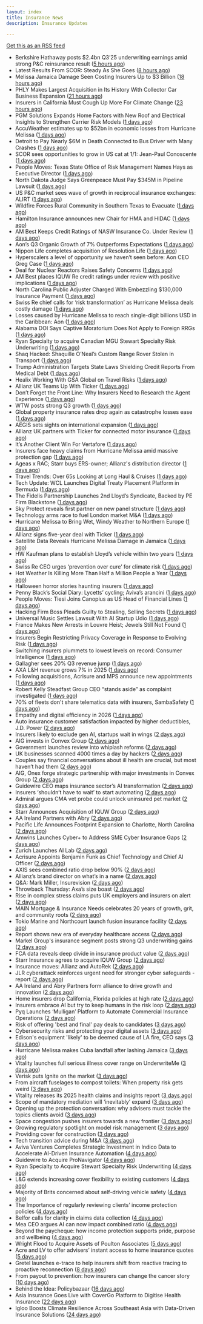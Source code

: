 ```yaml
---
layout: index
title: Insurance News
description: Insurance Updates

---
```


[Get this as an RSS feed](/insurance.rss)

<!-- news_marker starts -->
- Berkshire Hathaway posts $2.4bn Q3’25 underwriting earnings amid strong P&C reinsurance result ([5 hours ago](https://www.reinsurancene.ws/berkshire-hathaway-posts-2-4bn-q325-underwriting-earnings-amid-strong-pc-reinsurance-result/))
- Latest Results From SCOR: Steady As She Goes ([8 hours ago](https://insurance-edge.net/2025/11/01/latest-results-from-scor-steady-as-she-goes/))
- Melissa Jamaica Damage Seen Costing Insurers Up to $3 Billion ([18 hours ago](https://www.insurancejournal.com/news/international/2025/10/31/846065.htm))
- PHLY Makes Largest Acquisition in Its History With Collector Car Business Expansion ([21 hours ago](https://www.insurancejournal.com/news/national/2025/10/31/846041.htm))
- Insurers in California Must Cough Up More For Climate Change ([23 hours ago](https://insurance-edge.net/2025/10/31/insurers-in-california-must-cough-up-more-for-climate-change/))
- PGM Solutions Expands Home Factors with New Roof and Electrical Insights to Strengthen Carrier Risk Models ([1 days ago](https://www.insurancejournal.com/services/newswire/2025/10/31/845781.htm))
- AccuWeather estimates up to $52bn in economic losses from Hurricane Melissa ([1 days ago](https://www.reinsurancene.ws/accuweather-estimates-up-to-52bn-in-economic-losses-from-hurricane-melissa/))
- Detroit to Pay Nearly $6M in Death Connected to Bus Driver with Many Crashes ([1 days ago](https://www.insurancejournal.com/blogs/cincinnati-insurance-company/2025/10/31/846007.htm))
- SCOR sees opportunities to grow in US cat at 1/1: Jean-Paul Conoscente ([1 days ago](https://www.reinsurancene.ws/scor-sees-opportunities-to-grow-in-us-cat-at-1-1-jean-paul-conoscente/))
- People Moves: Texas State Office of Risk Management Names Hays as Executive Director ([1 days ago](https://www.insurancejournal.com/news/southcentral/2025/10/31/846003.htm))
- North Dakota Judge Says Greenpeace Must Pay $345M in Pipeline Lawsuit ([1 days ago](https://www.insurancejournal.com/news/midwest/2025/10/31/846000.htm))
- US P&C market sees wave of growth in reciprocal insurance exchanges: ALIRT ([1 days ago](https://www.reinsurancene.ws/us-pc-market-sees-wave-of-growth-in-reciprocal-insurance-exchanges-alirt/))
- Wildfire Forces Rural Community in Southern Texas to Evacuate ([1 days ago](https://www.insurancejournal.com/news/southcentral/2025/10/31/845997.htm))
- Hamilton Insurance announces new Chair for HMA and HIDAC ([1 days ago](https://www.reinsurancene.ws/hamilton-insurance-announces-new-chair-for-hma-and-hidac/))
- AM Best Keeps Credit Ratings of NASW Insurance Co. Under Review ([1 days ago](https://www.insurancejournal.com/news/east/2025/10/31/845972.htm))
- Aon’s Q3 Organic Growth of 7% Outperforms Expectations ([1 days ago](https://www.insurancejournal.com/news/international/2025/10/31/845962.htm))
- Nippon Life completes acquisition of Resolution Life ([1 days ago](https://www.reinsurancene.ws/nippon-life-completes-acquisition-of-resolution-life/))
- Hyperscalers a level of opportunity we haven’t seen before: Aon CEO Greg Case ([1 days ago](https://www.reinsurancene.ws/hyperscalers-a-level-of-opportunity-we-havent-seen-before-aon-ceo-greg-case/))
- Deal for Nuclear Reactors Raises Safety Concerns ([1 days ago](https://www.insurancejournal.com/news/national/2025/10/31/845968.htm))
- AM Best places IQUW Re credit ratings under review with positive implications ([1 days ago](https://www.reinsurancene.ws/am-best-places-iquw-re-credit-ratings-under-review-with-positive-implications/))
- North Carolina Public Adjuster Charged With Embezzling $130,000 Insurance Payment ([1 days ago](https://www.insurancejournal.com/news/southeast/2025/10/31/845970.htm))
- Swiss Re chief calls for ‘risk transformation’ as Hurricane Melissa deals costly damage ([1 days ago](https://www.insurancebusinessmag.com/uk/news/catastrophe/swiss-re-chief-calls-for-risk-transformation-as-hurricane-melissa-deals-costly-damage-555033.aspx))
- Losses caused by Hurricane Melissa to reach single-digit billions USD in the Caribbean: Aon ([1 days ago](https://www.reinsurancene.ws/losses-caused-by-hurricane-melissa-to-reach-single-digit-billions-usd-in-the-caribbean-aon/))
- Alabama DOI Says Captive Moratorium Does Not Apply to Foreign RRGs ([1 days ago](https://www.insurancejournal.com/news/southeast/2025/10/31/845964.htm))
- Ryan Specialty to acquire Canadian MGU Stewart Specialty Risk Underwriting ([1 days ago](https://www.reinsurancene.ws/ryan-specialty-to-acquire-canadian-mgu-stewart-specialty-risk-underwriting/))
- Shaq Hacked: Shaquille O’Neal’s Custom Range Rover Stolen in Transport ([1 days ago](https://www.insurancejournal.com/news/southeast/2025/10/31/845957.htm))
- Trump Administration Targets State Laws Shielding Credit Reports From Medical Debt ([1 days ago](https://www.insurancejournal.com/news/east/2025/10/31/845954.htm))
- Healix Working With GSA Global on Travel Risks ([1 days ago](https://insurance-edge.net/2025/10/31/healix-working-with-gsa-global-on-travel-risks/))
- Allianz UK Teams Up With Ticker ([1 days ago](https://insurance-edge.net/2025/10/31/allianz-uk-teams-up-with-ticker/))
- Don’t Forget the Front Line: Why Insurers Need to Research the Agent Experience ([1 days ago](https://www.insurancejournal.com/news/national/2025/10/31/845941.htm))
- WTW posts strong Q3 growth ([1 days ago](https://www.insurancebusinessmag.com/uk/news/breaking-news/wtw-posts-strong-q3-growth-555042.aspx))
- Global property insurance rates drop again as catastrophe losses ease ([1 days ago](https://www.insurancebusinessmag.com/uk/news/property-insurance/global-property-insurance-rates-drop-again-as-catastrophe-losses-ease-554820.aspx))
- AEGIS sets sights on international expansion ([1 days ago](https://www.insurancebusinessmag.com/uk/news/breaking-news/aegis-sets-sights-on-international-expansion-555014.aspx))
- Allianz UK partners with Ticker for connected motor insurance ([1 days ago](https://www.insurancebusinessmag.com/uk/news/auto-motor/allianz-uk-partners-with-ticker-for-connected-motor-insurance-555017.aspx))
- It’s Another Client Win For Vertafore ([1 days ago](https://insurance-edge.net/2025/10/31/its-another-client-win-for-vertafore/))
- Insurers face heavy claims from Hurricane Melissa amid massive protection gap ([1 days ago](https://www.insurancebusinessmag.com/uk/news/catastrophe/insurers-face-heavy-claims-from-hurricane-melissa-amid-massive-protection-gap-555020.aspx))
- Ageas x RAC; Starr buys ERS-owner; Allianz's distribution director ([1 days ago](https://www.postonline.co.uk/news/7959299/ageas-x-rac-starr-buys-ers-owner-allianzs-distribution-director))
- Travel Trends: Over 65s Looking at Long Haul & Cruises ([1 days ago](https://insurance-edge.net/2025/10/31/travel-trends-over-65s-looking-at-long-haul-cruises/))
- Tech Update: WCL Launches Digital Treaty Placement Platform in Bermuda ([1 days ago](https://www.insurancejournal.com/news/international/2025/10/31/845918.htm))
- The Fidelis Partnership Launches 2nd Lloyd’s Syndicate, Backed by PE Firm Blackstone ([1 days ago](https://www.insurancejournal.com/news/international/2025/10/31/845914.htm))
- Sky Protect reveals first partner on new panel structure ([1 days ago](https://www.postonline.co.uk/news/7959303/sky-protect-reveals-first-partner-on-new-panel-structure))
- Technology arms race to fuel London market M&A ([1 days ago](https://www.postonline.co.uk/lloydslondon/7959295/technology-arms-race-to-fuel-london-market-ma))
- Hurricane Melissa to Bring Wet, Windy Weather to Northern Europe ([1 days ago](https://www.insurancejournal.com/news/international/2025/10/31/845905.htm))
- Allianz signs five-year deal with Ticker ([1 days ago](https://www.postonline.co.uk/personal/7959302/allianz-signs-five-year-deal-with-ticker))
- Satellite Data Reveals Hurricane Melissa Damage in Jamaica ([1 days ago](https://www.insurancejournal.com/news/international/2025/10/31/845893.htm))
- HW Kaufman plans to establish Lloyd’s vehicle within two years ([1 days ago](https://www.postonline.co.uk/lloydslondon/7959189/hw-kaufman-plans-to-establish-lloyds-vehicle-within-two-years))
- Swiss Re CEO urges ‘prevention over cure’ for climate risk ([1 days ago](https://www.postonline.co.uk/news/7959300/swiss-re-ceo-urges-prevention-over-cure-for-climate-risk))
- Hot Weather Is Killing More Than Half a Million People a Year ([1 days ago](https://www.insurancejournal.com/news/international/2025/10/31/845889.htm))
- Halloween horror stories haunting insurers ([1 days ago](https://www.postonline.co.uk/regulation/7959179/halloween-horror-stories-haunting-insurers))
- Penny Black’s Social Diary: Lycetts’ cycling; Aviva’s arancini ([1 days ago](https://www.postonline.co.uk/people/7959105/penny-blacks-social-diary-lycetts-cycling-avivas-arancini))
- People Moves: Tiesi Joins Canopius as US Head of Financial Lines ([1 days ago](https://www.insurancejournal.com/news/national/2025/10/31/845589.htm))
- Hacking Firm Boss Pleads Guilty to Stealing, Selling Secrets ([1 days ago](https://www.insurancejournal.com/news/national/2025/10/31/845863.htm))
- Universal Music Settles Lawsuit With AI Startup Udio ([1 days ago](https://www.insurancejournal.com/news/national/2025/10/31/845859.htm))
- France Makes New Arrests in Louvre Heist; Jewels Still Not Found ([1 days ago](https://www.insurancejournal.com/news/international/2025/10/31/845845.htm))
- Insurers Begin Restricting Privacy Coverage in Response to Evolving Risk ([1 days ago](https://www.insurancejournal.com/news/national/2025/10/31/845809.htm))
- Switching insurers plummets to lowest levels on record: Consumer Intelligence ([1 days ago](https://www.insurancebusinessmag.com/uk/news/breaking-news/switching-insurers-plummets-to-lowest-levels-on-record-consumer-intelligence-554957.aspx))
- Gallagher sees 20% Q3 revenue jump ([1 days ago](https://www.insurancebusinessmag.com/uk/news/breaking-news/gallagher-sees-20-q3-revenue-jump-554956.aspx))
- AXA L&H revenue grows 7% in 2025 ([1 days ago](https://www.insurancebusinessmag.com/uk/news/breaking-news/axa-landh-revenue-grows-7-in-2025-554955.aspx))
- Following acquisitions, Acrisure and MPS announce new appointments ([1 days ago](https://www.insurancebusinessmag.com/uk/news/breaking-news/following-acquisitions-acrisure-and-mps-announce-new-appointments-554954.aspx))
- Robert Kelly Steadfast Group CEO “stands aside” as complaint investigated ([1 days ago](https://www.insurancebusinessmag.com/uk/news/breaking-news/robert-kelly-steadfast-group-ceo-stands-aside-as-complaint-investigated-554942.aspx))
- 70% of fleets don't share telematics data with insurers, SambaSafety ([1 days ago](https://www.dig-in.com/news/sambasafety-most-fleets-dont-share-telematics-data))
- Empathy and digital efficiency in 2026 ([1 days ago](https://www.dig-in.com/opinion/empathy-and-digital-efficiency-in-2026))
- Auto insurance customer satisfaction impacted by higher deductibles, J.D. Power ([2 days ago](https://www.dig-in.com/news/auto-customer-satisfaction-impacted-by-higher-deductibles))
- Insurers likely to exclude gen AI, startups wait in wings ([2 days ago](https://www.dig-in.com/news/insurers-likely-to-exclude-gen-ai-startups-wait-in-wings))
- AIG invests in Convex Group ([2 days ago](https://www.postonline.co.uk/news/7959298/aig-invests-in-convex-group))
- Government launches review into whiplash reforms ([2 days ago](https://www.postonline.co.uk/news/7959297/government-launches-review-into-whiplash-reforms))
- UK businesses scanned 4000 times a day by hackers ([2 days ago](https://www.postonline.co.uk/commercial/7959296/uk-businesses-scanned-4000-times-a-day-by-hackers))
- Couples say financial conversations about ill health are crucial, but most haven’t had them ([2 days ago](https://ifamagazine.com/couples-say-financial-conversations-about-ill-health-are-crucial-but-most-havent-had-them/))
- AIG, Onex forge strategic partnership with major investments in Convex Group ([2 days ago](https://www.insurancebusinessmag.com/uk/news/breaking-news/aig-onex-forge-strategic-partnership-with-major-investments-in-convex-group-554888.aspx))
- Guidewire CEO maps insurance sector’s AI transformation ([2 days ago](https://www.postonline.co.uk/technology/7959294/guidewire-ceo-maps-insurance-sectors-ai-transformation))
- Insurers ‘shouldn’t have to wait’ to start automating ([2 days ago](https://www.postonline.co.uk/news/7959291/insurers-shouldnt-have-to-wait-to-start-automating))
- Admiral argues CMA vet probe could unlock uninsured pet market ([2 days ago](https://www.postonline.co.uk/personal/7959292/admiral-argues-cma-vet-probe-could-unlock-uninsured-pet-market))
- Starr Announces Acquisition of IQUW Group ([2 days ago](https://www.insurtechinsights.com/starr-announces-acquisition-of-iquw-group/))
- AA Ireland Partners with Abry ([2 days ago](https://www.insurtechinsights.com/aa-ireland-partners-with-abry/))
- Pacific Life Announces Footprint Expansion to Charlotte, North Carolina ([2 days ago](https://www.insurtechinsights.com/pacific-life-announces-footprint-expansion-to-charlotte-north-carolina/))
- Amwins Launches Cyber+ to Address SME Cyber Insurance Gaps ([2 days ago](https://www.insurtechinsights.com/amwins-launches-cyber-to-address-sme-cyber-insurance-gaps/))
- Zurich Launches AI Lab ([2 days ago](https://www.insurtechinsights.com/zurich-launches-ai-lab/))
- Acrisure Appoints Benjamin Funk as Chief Technology and Chief AI Officer ([2 days ago](https://www.insurtechinsights.com/acrisure-appoints-benjamin-funk-as-chief-technology-and-chief-ai-officer/))
- AXIS sees combined ratio drop below 90% ([2 days ago](https://www.insurancebusinessmag.com/uk/news/breaking-news/axis-sees-combined-ratio-drop-below-90-251472.aspx))
- Allianz’s brand director on what’s in a name ([2 days ago](https://www.postonline.co.uk/personal/7959246/allianzs-brand-director-on-whats-in-a-name))
- Q&A: Mark Miller, Insurevision ([2 days ago](https://www.postonline.co.uk/technology/7958896/qa-mark-miller-insurevision))
- Throwback Thursday: Axa’s size boast ([2 days ago](https://www.postonline.co.uk/commercial/7956774/throwback-thursday-axas-size-boast))
- Rise in complex stress claims puts UK employers and insurers on alert ([2 days ago](https://www.insurancebusinessmag.com/uk/news/breaking-news/rise-in-complex-stress-claims-puts-uk-employers-and-insurers-on-alert-554746.aspx))
- MAIN Mortgage & Insurance Needs celebrates 20 years of growth, grit, and community roots ([2 days ago](https://www.insurancebusinessmag.com/uk/news/property-insurance/main-mortgage-and-insurance-needs-celebrates-20-years-of-growth-grit-and-community-roots-554862.aspx))
- Tokio Marine and Northcourt launch fusion insurance facility ([2 days ago](https://www.insurancebusinessmag.com/uk/news/breaking-news/tokio-marine-and-northcourt-launch-fusion-insurance-facility-554861.aspx))
- Report shows new era of everyday healthcare access ([2 days ago](https://www.insurancebusinessmag.com/uk/news/life-insurance/report-shows-new-era-of-everyday-healthcare-access-554860.aspx))
- Markel Group's insurance segment posts strong Q3 underwriting gains ([2 days ago](https://www.insurancebusinessmag.com/uk/news/breaking-news/markel-groups-insurance-segment-posts-strong-q3-underwriting-gains-554852.aspx))
- FCA data reveals deep divide in insurance product value ([2 days ago](https://www.insurancebusinessmag.com/uk/news/breaking-news/fca-data-reveals-deep-divide-in-insurance-product-value-554803.aspx))
- Starr Insurance agrees to acquire IQUW Group ([2 days ago](https://www.insurancebusinessmag.com/uk/news/breaking-news/starr-insurance-agrees-to-acquire-iquw-group-554811.aspx))
- Insurance moves: Allianz and AutoRek ([2 days ago](https://www.insurancebusinessmag.com/uk/news/breaking-news/insurance-moves-allianz-and-autorek-554808.aspx))
- JLR cyberattack reinforces urgent need for stronger cyber safeguards - report ([2 days ago](https://www.insurancebusinessmag.com/uk/news/cyber/jlr-cyberattack-reinforces-urgent-need-for-stronger-cyber-safeguards--report-554807.aspx))
- AA Ireland and Abry Partners form alliance to drive growth and innovation ([2 days ago](https://www.insurancebusinessmag.com/uk/news/auto-motor/aa-ireland-and-abry-partners-form-alliance-to-drive-growth-and-innovation-554800.aspx))
- Home insurers drop California, Florida policies at high rate ([2 days ago](https://www.dig-in.com/news/home-insurance-crisis-deepens-in-florida-california))
- Insurers embrace AI but try to keep humans in the risk loop ([2 days ago](https://www.dig-in.com/news/insurers-embrace-ai-but-try-to-keep-humans-in-the-risk-loop))
- Pyq Launches ‘Mulligan’ Platform to Automate Commercial Insurance Operations ([2 days ago](https://thefintechtimes.com/pyq-launches-mulligan-platform-to-automate-commercial-insurance-operations/))
- Risk of offering 'best and final' pay deals to candidates ([3 days ago](https://www.insurancebusinessmag.com/uk/business-strategy/risk-of-offering-best-and-final-pay-deals-to-candidates-554768.aspx))
- Cybersecurity risks and protecting your digital assets ([3 days ago](https://www.dig-in.com/podcast/cybersecurity-risks-and-protecting-your-digital-assets))
- Edison's equipment 'likely' to be deemed cause of LA fire, CEO says ([3 days ago](https://www.dig-in.com/articles/edisons-equipment-likely-to-be-deemed-cause-of-la-fire))
- Hurricane Melissa makes Cuba landfall after lashing Jamaica ([3 days ago](https://www.dig-in.com/articles/hurricane-melissa-makes-cuba-landfall-after-lashing-jamaica))
- Vitality launches full serious illness cover range on UnderwriteMe ([3 days ago](https://ifamagazine.com/vitality-launches-full-serious-illness-cover-range-on-underwriteme/))
- Verisk puts Ignite on the market ([3 days ago](https://www.postonline.co.uk/news/7959286/verisk-puts-ignite-on-the-market))
- From aircraft fuselages to compost toilets: When property risk gets weird ([3 days ago](https://www.insurancebusinessmag.com/uk/news/property-insurance/from-aircraft-fuselages-to-compost-toilets-when-property-risk-gets-weird-554699.aspx))
- Vitality releases its 2025 health claims and insights report ([3 days ago](https://ifamagazine.com/vitality-releases-its-2025-health-claims-and-insights-report/))
- Scope of mandatory mediation will ‘inevitably’ expand ([3 days ago](https://www.postonline.co.uk/claims/7959287/scope-of-mandatory-mediation-will-inevitably-expand))
- Opening up the protection conversation: why advisers must tackle the topics clients avoid ([3 days ago](https://ifamagazine.com/opening-up-the-protection-conversation-why-advisers-must-tackle-the-topics-clients-avoid/))
- Space congestion pushes insurers towards a new frontier ([3 days ago](https://www.postonline.co.uk/commercial/7958974/space-congestion-pushes-insurers-towards-a-new-frontier))
- Growing regulatory spotlight on model risk management ([3 days ago](https://www.postonline.co.uk/risk-management/7958994/growing-regulatory-spotlight-on-model-risk-management))
- Providing cover for construction ([3 days ago](https://www.postonline.co.uk/commercial/7959042/providing-cover-for-construction))
- Tech transition advice during M&A ([3 days ago](https://www.dig-in.com/news/tech-transition-advice-during-m-a))
- Aviva Ventures Completes Strategic Investment in Indico Data to Accelerate AI-Driven Insurance Automation ([4 days ago](https://www.insurtechinsights.com/aviva-ventures-completes-strategic-investment-in-indico-data-to-accelerate-ai-driven-insurance-automation/))
- Guidewire to Acquire ProNavigator ([4 days ago](https://www.insurtechinsights.com/guidewire-to-acquire-pronavigator/))
- Ryan Specialty to Acquire Stewart Specialty Risk Underwriting ([4 days ago](https://www.insurtechinsights.com/ryan-specialty-to-acquire-stewart-specialty-risk-underwriting/))
- L&G extends increasing cover flexibility to existing customers ([4 days ago](https://ifamagazine.com/lg-extends-increasing-cover-flexibility-to-existing-customers/))
- Majority of Brits concerned about self-driving vehicle safety ([4 days ago](https://www.postonline.co.uk/news/7959285/majority-of-brits-concerned-about-self-driving-vehicle-safety))
- The Importance of regularly reviewing clients’ income protection policies ([4 days ago](https://ifamagazine.com/the-importance-of-regularly-reviewing-clients-income-protection-policies/))
- Belfor calls for clarity in claims data collection ([4 days ago](https://www.postonline.co.uk/claims/7959280/belfor-calls-for-clarity-in-claims-data-collection))
- Mea CEO argues AI can now impact combined ratio ([4 days ago](https://www.postonline.co.uk/technology/7959284/mea-ceo-argues-ai-can-now-impact-combined-ratio))
- Beyond the paycheque: how income protection supports pride, purpose and wellbeing ([4 days ago](https://ifamagazine.com/protecting-what-makes-you-proud/))
- Wright Flood to Acquire Assets of Poulton Associates ([5 days ago](https://www.insurtechinsights.com/wright-flood-to-acquire-assets-of-poulton-associates/))
- Acre and LV to offer advisers’ instant access to home insurance quotes ([5 days ago](https://ifamagazine.com/acre-and-lv-to-offer-advisers-instant-access-to-home-insurance-quotes/))
- Gretel launches e-trace to help insurers shift from reactive tracing to proactive reconnection ([8 days ago](https://ifamagazine.com/gretel-launches-e-trace-to-help-insurers-shift-from-reactive-tracing-to-proactive-customer-reconnection/))
- From payout to prevention: how insurers can change the cancer story ([10 days ago](https://ifamagazine.com/from-payout-to-prevention-how-insurers-can-change-the-cancer-story/))
- Behind the Idea: Policybazaar ([16 days ago](https://thefintechtimes.com/behind-the-idea-policybazaar/))
- Asia Insurance Goes Live with CoverGo Platform to Digitise Health Insurance ([22 days ago](https://thefintechtimes.com/asia-insurance-goes-live-with-covergo-platform-to-digitise-health-insurance/))
- Igloo Boosts Climate Resilience Across Southeast Asia with Data-Driven Insurance Solutions ([24 days ago](https://thefintechtimes.com/igloo-boosts-climate-resilience-across-southeast-asia-with-data-driven-insurance-solutions/))

<!-- news_marker ends -->